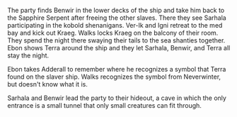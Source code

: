 The party finds Benwir in the lower decks of the ship and take him back to the Sapphire Serpent after freeing the other slaves. There they see Sarhala participating in the kobold shenanigans. Ver-Ik and Igni retreat to the med bay and kick out Kraeg. Walks locks Kraeg on the balcony of their room. They spend the night there swaying their tails to the sea shanties together. Ebon shows Terra around the ship and they let Sarhala, Benwir, and Terra all stay the night.

Ebon takes Adderall to remember where he recognizes a symbol that Terra found on the slaver ship. Walks recognizes the symbol from Neverwinter, but doesn't know what it is.

Sarhala and Benwir lead the party to their hideout, a cave in which the only entrance is a small tunnel that only small creatures can fit through. 